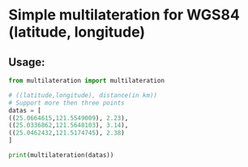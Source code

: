 # Simple multilateration for WGS84 (latitude, longitude)
## Usage:
```python
from multilateration import multilateration

# ((latitude,longitude), distance(in km))
# Support more then three points
datas = [
((25.0664615,121.5549009), 2.23),
((25.0336862,121.5648103), 3.14),
((25.0462432,121.5174745), 2.38)
]

print(multilateration(datas))
```
